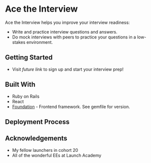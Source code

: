 # Ace the Interview
Ace the Interview helps you improve your interview readiness:
- Write and practice interview questions and answers.
- Do mock interviews with peers to practice your questions in a low-stakes environment.

## Getting Started
- Visit *future link* to sign up and start your interview prep!

## Built With
- Ruby on Rails
- React
- [Foundation](https://foundation.zurb.com/sites/docs/) - Frontend framework. See gemfile for version.

## Deployment Process

## Acknowledgements
- My fellow launchers in cohort 20
- All of the wonderful EEs at Launch Academy